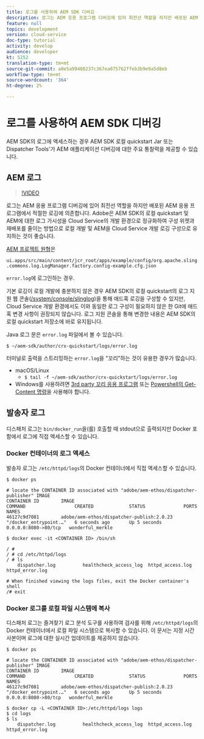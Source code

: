 ```yaml
---
title: 로그를 사용하여 AEM SDK 디버깅
description: 로그는 AEM 응용 프로그램 디버깅에 있어 최전선 역할을 하지만 배포된 AEM 응용 프로그램에서 적절한 로깅에 의존합니다.
feature: null
topics: development
version: cloud-service
doc-type: tutorial
activity: develop
audience: developer
kt: 5252
translation-type: tm+mt
source-git-commit: a0e5a99408237c367ea075762ffeb3b9e9a5d8eb
workflow-type: tm+mt
source-wordcount: '364'
ht-degree: 2%

---
```



# 로그를 사용하여 AEM SDK 디버깅

AEM SDK의 로그에 액세스하는 경우 AEM SDK 로컬 quickstart Jar 또는 Dispatcher Tools&#39;가 AEM 애플리케이션 디버깅에 대한 주요 통찰력을 제공할 수 있습니다.

## AEM 로그

>[!VIDEO](https://video.tv.adobe.com/v/34334/?quality=12&learn=on)

로그는 AEM 응용 프로그램 디버깅에 있어 최전선 역할을 하지만 배포된 AEM 응용 프로그램에서 적절한 로깅에 의존합니다. Adobe은 AEM SDK의 로컬 quickstart 및 AEM에 대한 로그 가시성을 Cloud Service의 개발 환경으로 정규화하여 구성 위젯과 재배포를 줄이는 방법으로 로컬 개발 및 AEM을 Cloud Service 개발 로깅 구성으로 유지하는 것이 좋습니다.

[AEM 프로젝트 원형](https://github.com/adobe/aem-project-archetype)은

`ui.apps/src/main/content/jcr_root/apps/example/config/org.apache.sling.commons.log.LogManager.factory.config-example.cfg.json`

`error.log`에 로그인하는 경우.

기본 로깅이 로컬 개발에 충분하지 않은 경우 AEM SDK의 로컬 quickstart의 로그 지원 웹 콘솔([/system/console/slinglog](http://localhost:4502/system/console/slinglog))을 통해 애드혹 로깅을 구성할 수 있지만, Cloud Service 개발 환경에서도 이와 동일한 로그 구성이 필요하지 않은 한 Git에 애드혹 변경 사항이 권장되지 않습니다. 로그 지원 콘솔을 통해 변경한 내용은 AEM SDK의 로컬 quickstart 저장소에 바로 유지됩니다.

Java 로그 문은 `error.log` 파일에서 볼 수 있습니다.

```
$ ~/aem-sdk/author/crx-quickstart/logs/error.log
```

터미널로 출력을 스트리밍하는 `error.log`을 &quot;꼬리&quot;하는 것이 유용한 경우가 많습니다.

+ macOS/Linux
   + `$ tail -f ~/aem-sdk/author/crx-quickstart/logs/error.log`
+ Windows를 사용하려면 [3rd party 꼬리 응용 프로그램](https://stackoverflow.com/questions/187587/a-windows-equivalent-of-the-unix-tail-command) 또는 [Powershell의 Get-Content 명령](https://stackoverflow.com/a/46444596/133936)을 사용해야 합니다.

## 발송자 로그

디스패처 로그는 `bin/docker_run`을(를) 호출할 때 stdout으로 출력되지만 Docker 포함에서 로그에 직접 액세스할 수 있습니다.

### Docker 컨테이너의 로그 액세스

발송자 로그는 `/etc/httpd/logs`의 Docker 컨테이너에서 직접 액세스할 수 있습니다.

```shell
$ docker ps

# locate the CONTAINER ID associated with "adobe/aem-ethos/dispatcher-publisher" IMAGE
CONTAINER ID        IMAGE                                       COMMAND                  CREATED             STATUS              PORTS                  NAMES
46127c9d7081        adobe/aem-ethos/dispatcher-publish:2.0.23   "/docker_entrypoint.…"   6 seconds ago       Up 5 seconds        0.0.0.0:8080->80/tcp   wonderful_merkle

$ docker exec -it <CONTAINER ID> /bin/sh

/ # 
/ # cd /etc/httpd/logs
/ # ls
    dispatcher.log          healthcheck_access_log  httpd_access.log        httpd_error.log

# When finished viewing the logs files, exit the Docker container's shell
/# exit
```

### Docker 로그를 로컬 파일 시스템에 복사

디스패처 로그는 즐겨찾기 로그 분석 도구를 사용하여 검사를 위해 `/etc/httpd/logs`의 Docker 컨테이너에서 로컬 파일 시스템으로 복사할 수 있습니다. 이 문서는 지정 시간 사본이며 로그에 대한 실시간 업데이트를 제공하지 않습니다.

```shell
$ docker ps

# locate the CONTAINER ID associated with "adobe/aem-ethos/dispatcher-publisher" IMAGE
CONTAINER ID        IMAGE                                       COMMAND                  CREATED             STATUS              PORTS                  NAMES
46127c9d7081        adobe/aem-ethos/dispatcher-publish:2.0.23   "/docker_entrypoint.…"   6 seconds ago       Up 5 seconds        0.0.0.0:8080->80/tcp   wonderful_merkle

$ docker cp -L <CONTAINER ID>:/etc/httpd/logs logs 
$ cd logs
$ ls
    dispatcher.log          healthcheck_access_log  httpd_access.log        httpd_error.log
```

